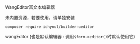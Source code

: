 WangEditor富文本编辑器

未内置资源，若要使用，请单独安装　　

`composer require ichynul/builder-ueditor`

wangEditor (也是默认编辑器 : 调用`$form->editor()`时默认使用它)